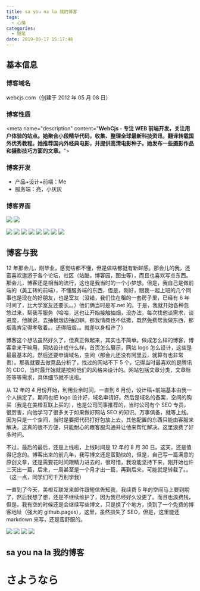 ```yaml
---
title: sa you na la 我的博客
tags:
  - 心情
categories:
  - 随笔
date: 2019-06-17 15:17:48
---
```


## 基本信息

### 博客域名

webcjs.com（创建于 2012 年 05 月 08 日）

### 博客性质

&lt;meta name="description" content="**WebCjs - 专注 WEB 前端开发，关注用户体验的站点。她聚合小段精华代码，收集、整理全球最新科技资讯，翻译转载国外优秀教程。她推荐国内外经典电影，并提供高清电影种子。她发布一些摄影作品和摄影技巧方面的文章。**"&gt;

### 博客开发

- 产品+设计+前端：Me
- 服务端：亮，小灰灰

### 博客界面

![](/images/blog/index.png)
![](/images/blog/about.png)

<!-- more -->

![](/images/blog/message.png)
![](/images/blog/detail.png)
![](/images/blog/links.png)
![](/images/blog/map.png)
![](/images/blog/demo.png)
![](/images/blog/login.png)
![](/images/blog/admin.png)
![](/images/blog/admin1.png)

## 博客与我

12 年那会儿，刚毕业，感觉啥都不懂，但是做啥都挺有新鲜感。那会儿的我，还蛮喜欢遨游于各个论坛，社区（站酷，博客园，图虫等），而且也喜欢写点东西。那会儿，博客还是相当的流行，这也是我当时的一个小梦想。但是，我自己是做前端的（美工转的前端），不懂服务端的东西，但是，刚好，跟我一起上班的几个同事也是现在的好朋友，也是室友（没错，我们住在租的一套房子里，已经有 6 年时间了，比大学室友还要长。。）他们俩当时是写.net 的。于是，我就开始各种忽悠过来，帮我写服务（哈哈，这也让开始接触抽烟，没办法，每次找他谈需求，谈进度，他就说，去抽根烟边抽边聊。那我情商也不低撒，既然免费帮我做东西，那烟我肯定得孝敬着。。还得陪烟。。就差以身相许了）

博客这个想法虽然好久了，但真正做起来，其实也不简单。做成怎么样的博客，博客拿来干嘛用，网站设计成什么样，首页怎么展示，网站 logo 怎么设计，这些是最最基本的。然后还要申请域名，空间（那会儿还没有阿里云，就算有也非常贵）。那我就要去做竞品分析了，找过的网站不下 5 个，记得当时最喜欢的是腾讯的 CDC，当时最开始就是按照他们的风格来设计的。网站包括文章分类，文章标签等等需求，具体细节就不说啦。

从 12 年的 4 月份开始，利用业余时间，一直到 6 月份，设计稿+前端基本由我一个人搞定了。期间也把 logo 设计好，域名申请好。然后是域名的备案，空间的购买（我是在美橙互联上买的），也是公司同事推荐的，当时公司有个 SEO 专员，很厉害，向他学习了很多关于如果做好网站 SEO 的知识。万事俱备，就等上线。因为只是一个空间，当时是要把代码打好包放上去，其他配置的东西只能由客服来解决，这真的很不方便，只能耐心的跟客服沟通并让他来帮忙解决。这里浪费了好多时间。

不过，最后的最后，还是上线啦，上线时间是 12 年的 8 月 30 日。这天，还是值得记念的。博客出来的前几年，我写博文还是蛮勤快的，但是，自己写一篇满意的原创文章，还是需要花时间跟精力进去的，很可惜，我没能坚持下来，刚开始也许三天出一篇，后来，一周甚至是一个月才出一篇，再到后来，可能就是转载了。。（这一点，同学们可千万别学我）

一直到了今天，美橙互联发来邮件跟短信告知我，我续费 5 年的空间马上要到期了，然后我想了想，还是不继续维护了，因为我已经好久没更了。而且也浪费钱，但是，我有空的时候还是会继续写些博文，只是换了个地方，换到了一个免费的博客地址（强大的 github.pages），这里，虽然损失了 SEO，但是，这里能还 markdown 来写，还是蛮舒服的。

![](/images/blog/cndns.png)
![](/images/blog/seochinaz.png)
![](/images/blog/seochinaz1.png)
![](/images/blog/seochinaz2.png)

## sa you na la 我的博客

<h1>さようなら</h1>
